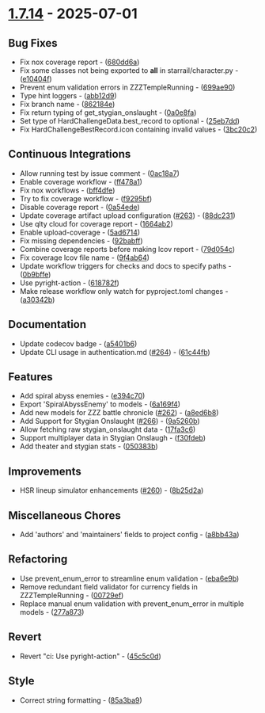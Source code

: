 # [1.7.14](https://github.com/seriaati/genshin.py/compare/v1.7.13..v1.7.14) - 2025-07-01

## Bug Fixes

- Fix nox coverage report - ([680dd6a](https://github.com/seriaati/genshin.py/commit/680dd6a8c4bfdfcf522e4ade4a5fa5559b0ac3d2))
- Fix some classes not being exported to __all__ in starrail/character.py - ([e10404f](https://github.com/seriaati/genshin.py/commit/e10404f7c9276e786ea0b475f7a6f98667e83733))
- Prevent enum validation errors in ZZZTempleRunning - ([699ae90](https://github.com/seriaati/genshin.py/commit/699ae905ec8c8f273168e400499506ec9412027e))
- Type hint loggers - ([abb12d9](https://github.com/seriaati/genshin.py/commit/abb12d941c71fe5b8ab18835728d1c65aa990b5c))
- Fix branch name - ([862184e](https://github.com/seriaati/genshin.py/commit/862184e3ce93086e494973c40c78fdeb964cafa4))
- Fix return typing of get_stygian_onslaught - ([0a0e8fa](https://github.com/seriaati/genshin.py/commit/0a0e8fae1e262d55f74f140ea691fb60fd6c1f89))
- Set type of HardChallengeData.best_record to optional - ([25eb7dd](https://github.com/seriaati/genshin.py/commit/25eb7dd4d68e3da7ce1842bdf2eac48c9b30f6a3))
- Fix HardChallengeBestRecord.icon containing invalid values - ([3bc20c2](https://github.com/seriaati/genshin.py/commit/3bc20c2f9cf22a045ba429087a96e1c4ec02090c))

## Continuous Integrations

- Allow running test by issue comment - ([0ac18a7](https://github.com/seriaati/genshin.py/commit/0ac18a76fe226a718b3db96c0ebcd88a0523f7e9))
- Enable coverage workflow - ([ff478a1](https://github.com/seriaati/genshin.py/commit/ff478a132852e16f9b9bee590c80f5fa10e82569))
- Fix nox workflows - ([bff4dfe](https://github.com/seriaati/genshin.py/commit/bff4dfea1129ff70e4929d704a354675ef163823))
- Try to fix coverage workflow - ([f9295bf](https://github.com/seriaati/genshin.py/commit/f9295bf9bf12975935d6ec240d17a96113d07f6c))
- Disable coverage report - ([0a54ede](https://github.com/seriaati/genshin.py/commit/0a54ede26b483123010ddffcaf624aeb1c1d7317))
- Update coverage artifact upload configuration ([#263](https://github.com/seriaati/genshin.py/issues/263)) - ([88dc231](https://github.com/seriaati/genshin.py/commit/88dc231270169129b9c27850a7995ab6d84a4629))
- Use qlty cloud for coverage report - ([1664ab2](https://github.com/seriaati/genshin.py/commit/1664ab2c5b814b10fd4efb0b9831c73f77022369))
- Enable upload-coverage - ([5ad6714](https://github.com/seriaati/genshin.py/commit/5ad6714ef1e6d1999cabb373c3db512e41ccf354))
- Fix missing dependencies - ([92babff](https://github.com/seriaati/genshin.py/commit/92babfff586e1d55fb6e62780eb3f778627de3cb))
- Combine coverage reports before making lcov report - ([79d054c](https://github.com/seriaati/genshin.py/commit/79d054c2fc7a28306b4013bb1cea1695dc88c4f3))
- Fix coverage lcov file name - ([9f4ab64](https://github.com/seriaati/genshin.py/commit/9f4ab6431f7b4c58000087a6d39882cc453cd036))
- Update workflow triggers for checks and docs to specify paths - ([0b9bffe](https://github.com/seriaati/genshin.py/commit/0b9bffe872046c22183858d890f2e6d75e1948aa))
- Use pyright-action - ([618782f](https://github.com/seriaati/genshin.py/commit/618782f6615c71bfbbbb10442b04fbad09f4f2bd))
- Make release workflow only watch for pyproject.toml changes - ([a30342b](https://github.com/seriaati/genshin.py/commit/a30342bc69fca09d51021d78b46a9445483d2c2d))

## Documentation

- Update codecov badge - ([a5401b6](https://github.com/seriaati/genshin.py/commit/a5401b6a4aee669b67aa84de4c2bb2adbeb0829d))
- Update CLI usage in authentication.md ([#264](https://github.com/seriaati/genshin.py/issues/264)) - ([61c44fb](https://github.com/seriaati/genshin.py/commit/61c44fb4f11ecf092eb86d6842051c11b07e07ad))

## Features

- Add spiral abyss enemies - ([e394c70](https://github.com/seriaati/genshin.py/commit/e394c703291413300ba91ac559ace312e3746fb7))
- Export 'SpiralAbyssEnemy' to models - ([6a169f4](https://github.com/seriaati/genshin.py/commit/6a169f44602982178b06fea7201275c34a2b4813))
- Add new models for ZZZ battle chronicle  ([#262](https://github.com/seriaati/genshin.py/issues/262)) - ([a8ed6b8](https://github.com/seriaati/genshin.py/commit/a8ed6b83b1ae5d4b6e03845ce46610b9284f7d79))
- Add Support for Stygian Onslaught ([#266](https://github.com/seriaati/genshin.py/issues/266)) - ([9a5260b](https://github.com/seriaati/genshin.py/commit/9a5260bba9569254ffe9722ef394900abff1cf79))
- Allow fetching raw stygian_onslaught data - ([17fa3c6](https://github.com/seriaati/genshin.py/commit/17fa3c6bde09d715e485f81c9a929124d1fc6474))
- Support multiplayer data in Stygian Onslaugh - ([f30fdeb](https://github.com/seriaati/genshin.py/commit/f30fdeb2bffa8f28a411c0d3cb7d81c545724307))
- Add theater and stygian stats - ([050383b](https://github.com/seriaati/genshin.py/commit/050383bfcd464536f78e6682b34a966c6c0e7825))

## Improvements

- HSR lineup simulator enhancements ([#260](https://github.com/seriaati/genshin.py/issues/260)) - ([8b25d2a](https://github.com/seriaati/genshin.py/commit/8b25d2afef9c37f5208a08801d7b4a3f8c1586f8))

## Miscellaneous Chores

- Add 'authors' and 'maintainers' fields to project config - ([a8bb43a](https://github.com/seriaati/genshin.py/commit/a8bb43a8bd02f0e13fefbc6387dda5d616139a58))

## Refactoring

- Use prevent_enum_error to streamline enum validation - ([eba6e9b](https://github.com/seriaati/genshin.py/commit/eba6e9bab590dda800aeed8c67265a033a1db46d))
- Remove redundant field validator for currency fields in ZZZTempleRunning - ([00729ef](https://github.com/seriaati/genshin.py/commit/00729ef4eb72da590ac93e526f9e38b8ddec0382))
- Replace manual enum validation with prevent_enum_error in multiple models - ([277a873](https://github.com/seriaati/genshin.py/commit/277a8735dd78fac4123a90e7f875c802945f9659))

## Revert

- Revert "ci: Use pyright-action" - ([45c5c0d](https://github.com/seriaati/genshin.py/commit/45c5c0d0c6dbe4acd07c105dced6dd529bb8299a))

## Style

- Correct string formatting - ([85a3ba9](https://github.com/seriaati/genshin.py/commit/85a3ba988bcae026f13051416794d23555b97b3e))

